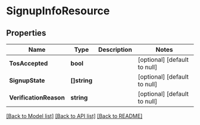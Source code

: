 # SignupInfoResource

## Properties
Name | Type | Description | Notes
------------ | ------------- | ------------- | -------------
**TosAccepted** | **bool** |  | [optional] [default to null]
**SignupState** | **[]string** |  | [optional] [default to null]
**VerificationReason** | **string** |  | [optional] [default to null]

[[Back to Model list]](../README.md#documentation-for-models) [[Back to API list]](../README.md#documentation-for-api-endpoints) [[Back to README]](../README.md)


